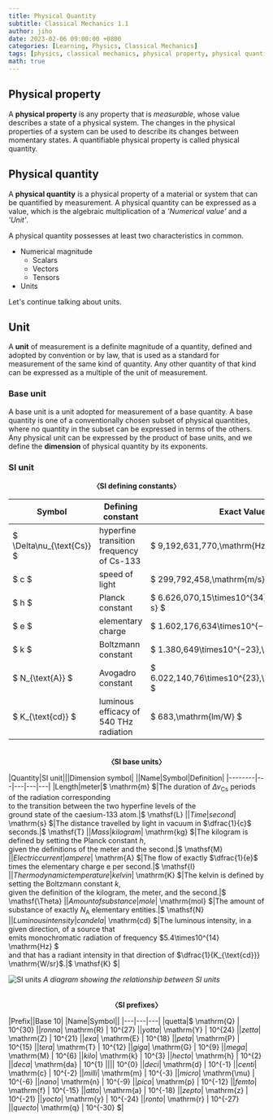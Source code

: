 ```yaml
---
title: Physical Quantity
subtitle: Classical Mechanics 1.1
author: jiho
date: 2023-02-06 09:00:00 +0800
categories: [Learning, Physics, Classical Mechanics]
tags: [physics, classical mechanics, physical property, physical quantity, SI unit]
math: true
---
```

## Physical property

A **physical property** is any property that is _measurable_, whose value describes a state of a physical system.
The changes in the physical properties of a system can be used to describe its changes between momentary states.
A quantifiable physical property is called physical quantity.

## Physical quantity

A **physical quantity** is a physical property of a material or system that can be quantified by measurement.
A physical quantity can be expressed as a value, which is the algebraic multiplication of a
_'Numerical value'_ and a _'Unit'_.

A physical quantity possesses at least two characteristics in common.
* Numerical magnitude
  + Scalars
  + Vectors
  + Tensors
* Units

Let's continue talking about units.

## Unit

A **unit** of measurement is a definite magnitude of a quantity, defined and adopted by convention or by law,
that is used as a standard for measurement of the same kind of quantity.
Any other quantity of that kind can be expressed as a multiple of the unit of measurement.

### Base unit

A base unit is a unit adopted for measurement of a base quantity.
A base quantity is one of a conventionally chosen subset of physical quantities,
where no quantity in the subset can be expressed in terms of the others.
Any physical unit can be expressed by the product of base units,
and we define the **dimension** of physical quantity by its exponents.

### SI unit

<center><b> 〈SI defining constants〉 </b></center>

| Symbol                                                             | Defining constant                                | Exact Value                                        |
|--------------------------------------------------------------------|--------------------------------------------------|----------------------------------------------------|
| $ \Delta\nu_{\text{Cs}} $                                          | hyperfine transition frequency of Cs-133         | $ 9\,192\,631\,770\,\mathrm{Hz}$                   |
| $ c $                                                              | speed of light                                   | $ 299\,792\,458\,\mathrm{m/s} $                    |
| $ h $                                                              | Planck constant                                  | $ 6.626\,070\,15\times10^{34}\,\mathrm{J\cdot s} $ |
| $ e $                                                              | elementary charge                                | 	$ 1.602\,176\,634\times10^{−19}\,\mathrm{C} $     |
| $ k $                                                              | Boltzmann constant                               | $ 1.380\,649\times10^{−23}\,\mathrm{J/K} $         |
| $ N_{\text{A}} $                                                   | Avogadro constant                                | 	$ 6.022\,140\,76\times10^{23}\,\mathrm{mol^{−1}} $ |
| $ K_{\text{cd}} $ | luminous efficacy of 540 THz radiation | $ 683\,\mathrm{lm/W} $                             |

<br>

<center><b> 〈SI base units〉 </b></center>

|Quantity|SI unit|||Dimension symbol|
||Name|Symbol|Definition|
|--------|---|---|---|---|
|Length|meter|$ \mathrm{m} $|The duration of $\Delta\nu_{\text{Cs}}$ periods of the radiation corresponding <br> to the transition between the two hyperfine levels of the <br> ground state of the caesium-133 atom.|$ \mathsf{L} $|
|Time|second|$ \mathrm{s} $|The distance travelled by light in vacuum in $\dfrac{1}{c}$ seconds.|$ \mathsf{T} $|
|Mass|kilogram|$ \mathrm{kg} $|The kilogram is defined by setting the Planck constant $h$, <br> given the definitions of the meter and the second.|$ \mathsf{M} $|
|Electric current|ampere|$ \mathrm{A} $|The flow of exactly $\dfrac{1}{e}$ times the elementary charge e per second.|$ \mathsf{I} $|
|Thermodynamic temperature|kelvin|$ \mathrm{K} $|The kelvin is defined by setting the Boltzmann constant $k$, <br> given the definition of the kilogram, the meter, and the second.|$ \mathsf{\Theta} $|
|Amount of substance|mole|$ \mathrm{mol} $|The amount of substance of exactly $N_{\text{A}}$ elementary entities.|$ \mathsf{N} $|
|Luminous intensity|candela|$ \mathrm{cd} $|The luminous intensity, in a given direction, of a source that <br> emits monochromatic radiation of frequency $5.4\times10^{14} \mathrm{Hz} $ <br> and that has a radiant intensity in that direction of $\dfrac{1}{K_{\text{cd}}} \mathrm{W/sr}$.|$ \mathsf{K} $|

![SI units](https://upload.wikimedia.org/wikipedia/commons/a/ab/Unit_relations_in_the_new_SI.svg)
_A diagram showing the relationship between SI units_

<br>

<center><b> 〈SI prefixes〉 </b></center>

|Prefix||Base 10|
|Name|Symbol||
|---|---|---|
|quetta|$ \mathrm{Q} $|$ 10^{30} $|
|ronna|$ \mathrm{R} $|$ 10^{27} $|
|yotta|$ \mathrm{Y} $|$ 10^{24} $|
|zetta|$ \mathrm{Z} $|$ 10^{21} $|
|exa|$ \mathrm{E} $|$ 10^{18} $|
|peta|$ \mathrm{P} $|$ 10^{15} $|
|tera|$ \mathrm{T} $|$ 10^{12} $|
|giga|$ \mathrm{G} $|$ 10^{9} $|
|mega|$ \mathrm{M} $|$ 10^{6} $|
|kilo|$ \mathrm{k} $|$ 10^{3} $|
|hecto|$ \mathrm{h} $|$ 10^{2} $|
|deca|$ \mathrm{da} $|$ 10^{1} $|
|||$ 10^{0} $|
|deci|$ \mathrm{d} $|$ 10^{-1} $|
|centi|$ \mathrm{c} $|$ 10^{-2} $|
|milli|$ \mathrm{m} $|$ 10^{-3} $|
|micro|$ \mathrm{\mu} $|$ 10^{-6} $|
|nano|$ \mathrm{n} $|$ 10^{-9} $|
|pico|$ \mathrm{p} $|$ 10^{-12} $|
|femto|$ \mathrm{f} $|$ 10^{-15} $|
|atto|$ \mathrm{a} $|$ 10^{-18} $|
|zepto|$ \mathrm{z} $|$ 10^{-21} $|
|yocto|$ \mathrm{y} $|$ 10^{-24} $|
|ronto|$ \mathrm{r} $|$ 10^{-27} $|
|quecto|$ \mathrm{q} $|$ 10^{-30} $|
